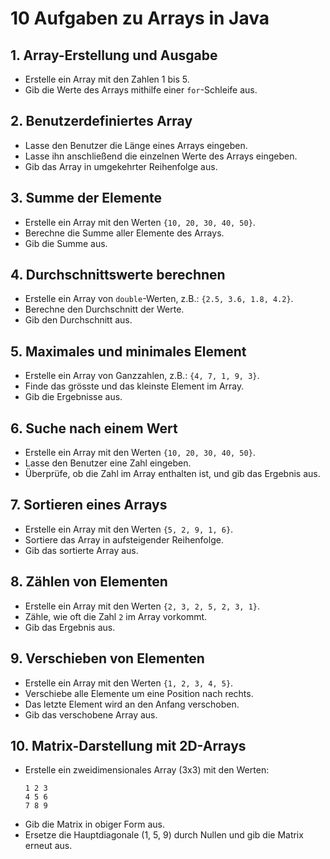 # **10 Aufgaben zu Arrays in Java**

## **1. Array-Erstellung und Ausgabe**
- Erstelle ein Array mit den Zahlen 1 bis 5.
- Gib die Werte des Arrays mithilfe einer `for`-Schleife aus.

## **2. Benutzerdefiniertes Array**
- Lasse den Benutzer die Länge eines Arrays eingeben.
- Lasse ihn anschließend die einzelnen Werte des Arrays eingeben.
- Gib das Array in umgekehrter Reihenfolge aus.

## **3. Summe der Elemente**
- Erstelle ein Array mit den Werten `{10, 20, 30, 40, 50}`.
- Berechne die Summe aller Elemente des Arrays.
- Gib die Summe aus.

## **4. Durchschnittswerte berechnen**
- Erstelle ein Array von `double`-Werten, z.B.: `{2.5, 3.6, 1.8, 4.2}`.
- Berechne den Durchschnitt der Werte.
- Gib den Durchschnitt aus.

## **5. Maximales und minimales Element**
- Erstelle ein Array von Ganzzahlen, z.B.: `{4, 7, 1, 9, 3}`.
- Finde das grösste und das kleinste Element im Array.
- Gib die Ergebnisse aus.

## **6. Suche nach einem Wert**
- Erstelle ein Array mit den Werten `{10, 20, 30, 40, 50}`.
- Lasse den Benutzer eine Zahl eingeben.
- Überprüfe, ob die Zahl im Array enthalten ist, und gib das Ergebnis aus.

## **7. Sortieren eines Arrays**
- Erstelle ein Array mit den Werten `{5, 2, 9, 1, 6}`.
- Sortiere das Array in aufsteigender Reihenfolge.
- Gib das sortierte Array aus.

## **8. Zählen von Elementen**
- Erstelle ein Array mit den Werten `{2, 3, 2, 5, 2, 3, 1}`.
- Zähle, wie oft die Zahl `2` im Array vorkommt.
- Gib das Ergebnis aus.

## **9. Verschieben von Elementen**
- Erstelle ein Array mit den Werten `{1, 2, 3, 4, 5}`.
- Verschiebe alle Elemente um eine Position nach rechts.
- Das letzte Element wird an den Anfang verschoben.
- Gib das verschobene Array aus.

## **10. Matrix-Darstellung mit 2D-Arrays**
- Erstelle ein zweidimensionales Array (3x3) mit den Werten:
  ```
  1 2 3
  4 5 6
  7 8 9
  ```
- Gib die Matrix in obiger Form aus.
- Ersetze die Hauptdiagonale (1, 5, 9) durch Nullen und gib die Matrix erneut aus.

